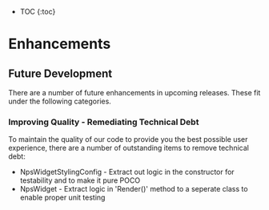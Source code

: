 - TOC
{:toc}

# Enhancements

## Future Development

There are a number of future enhancements in upcoming releases. These fit under the following categories.

### Improving Quality - Remediating Technical Debt

To maintain the quality of our code to provide you the best possible user experience, there are a number of outstanding items to remove technical debt:

- NpsWidgetStylingConfig - Extract out logic in the constructor for testability and to make it pure POCO
- NpsWidget - Extract logic in 'Render()' method to a seperate class to enable proper unit testing
